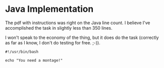 # Java Implementation

The pdf with instructions was right on the Java line count.  I believe I've accomplished the task in slightly less than 350 lines.

I won't speak to the economy of the thing, but it does do the task (correctly as far as I know, I don't do testing for free. ;-)).


    #!/usr/bin/bash
  
    echo "You need a montage!"
